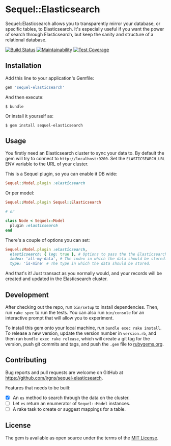 # Sequel::Elasticsearch

Sequel::Elasticsearch allows you to transparently mirror your database, or specific tables, to Elasticsearch. It's especially useful if you want the power of search through Elasticsearch, but keep the sanity and structure of a relational database.

[![Build Status](https://travis-ci.org/jrgns/sequel-elasticsearch.svg?branch=master)](https://travis-ci.org/jrgns/sequel-elasticsearch)
[![Maintainability](https://api.codeclimate.com/v1/badges/ff453fe81303a2fa7c02/maintainability)](https://codeclimate.com/github/jrgns/sequel-elasticsearch/maintainability)
[![Test Coverage](https://api.codeclimate.com/v1/badges/ff453fe81303a2fa7c02/test_coverage)](https://codeclimate.com/github/jrgns/sequel-elasticsearch/test_coverage)

## Installation

Add this line to your application's Gemfile:

```ruby
gem 'sequel-elasticsearch'
```

And then execute:

    $ bundle

Or install it yourself as:

    $ gem install sequel-elasticsearch

## Usage

You firstly need an Elasticsearch cluster to sync your data to. By default the gem will try to connect to `http://localhost:9200`. Set the `ELASTICSEARCH_URL` ENV variable to the URL of your cluster.

This is a Sequel plugin, so you can enable it DB wide:

```ruby
Sequel::Model.plugin :elasticsearch

```

Or per model:

```ruby
Sequel::Model.plugin Sequel::Elasticsearch

# or

class Node < Sequel::Model
  plugin :elasticsearch
end
```

There's a couple of options you can set:

```ruby
Sequel::Model.plugin :elasticsearch,
  elasticsearch: { log: true }, # Options to pass the the Elasticsearch ruby client
  index: 'all-my-data', # The index in which the data should be stored. Defaults to the table name associated with the model
  type: 'is-mine' # The type in which the data should be stored.
```

And that's it! Just transact as you normally would, and your records will be created and updated in the Elasticsearch cluster.

## Development

After checking out the repo, run `bin/setup` to install dependencies. Then, run `rake spec` to run the tests. You can also run `bin/console` for an interactive prompt that will allow you to experiment.

To install this gem onto your local machine, run `bundle exec rake install`. To release a new version, update the version number in `version.rb`, and then run `bundle exec rake release`, which will create a git tag for the version, push git commits and tags, and push the `.gem` file to [rubygems.org](https://rubygems.org).

## Contributing

Bug reports and pull requests are welcome on GitHub at https://github.com/jrgns/sequel-elasticsearch.

Features that needs to be built:

- [x] An `es` method to search through the data on the cluster.
- [ ] Let `es` return an enumerator of `Sequel::Model` instances.
- [ ] A rake task to create or suggest mappings for a table.

## License

The gem is available as open source under the terms of the [MIT License](http://opensource.org/licenses/MIT).

